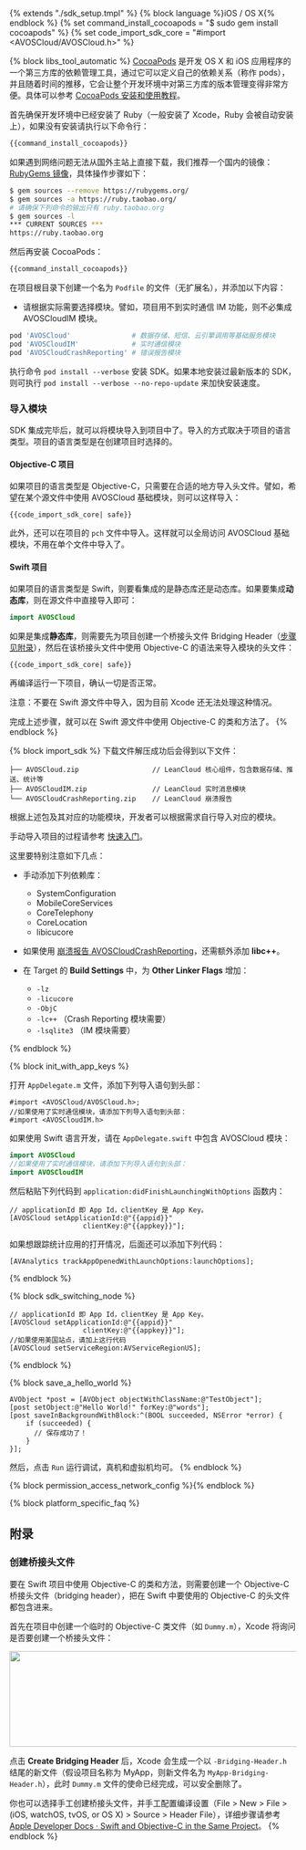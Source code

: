 {% extends "./sdk_setup.tmpl" %}
{% block language %}iOS / OS X{% endblock %} 
{% set command_install_cocoapods = "$ sudo gem install cocoapods" %}
{% set code_import_sdk_core = "#import <AVOSCloud/AVOSCloud.h>" %}

{% block libs_tool_automatic %}
[CocoaPods](http://www.cocoapods.org/) 是开发 OS X 和 iOS 应用程序的一个第三方库的依赖管理工具，通过它可以定义自己的依赖关系（称作 pods），并且随着时间的推移，它会让整个开发环境中对第三方库的版本管理变得非常方便。具体可以参考 [CocoaPods 安装和使用教程](http://code4app.com/article/cocoapods-install-usage)。

首先确保开发环境中已经安装了 Ruby（一般安装了 Xcode，Ruby 会被自动安装上），如果没有安装请执行以下命令行：

```sh
{{command_install_cocoapods}}
```

如果遇到网络问题无法从国外主站上直接下载，我们推荐一个国内的镜像：[RubyGems 镜像](http://ruby.taobao.org/)，具体操作步骤如下：

```sh
$ gem sources --remove https://rubygems.org/
$ gem sources -a https://ruby.taobao.org/
# 请确保下列命令的输出只有 ruby.taobao.org
$ gem sources -l
*** CURRENT SOURCES ***
https://ruby.taobao.org
```

然后再安装 CocoaPods：

```sh
{{command_install_cocoapods}}
```

在项目根目录下创建一个名为 `Podfile` 的文件（无扩展名），并添加以下内容：

- 请根据实际需要选择模块。譬如，项目用不到实时通信 IM 功能，则不必集成 AVOSCloudIM 模块。

```ruby
pod 'AVOSCloud'               # 数据存储、短信、云引擎调用等基础服务模块
pod 'AVOSCloudIM'             # 实时通信模块
pod 'AVOSCloudCrashReporting' # 错误报告模块
```

执行命令 `pod install --verbose` 安装 SDK。如果本地安装过最新版本的 SDK，则可执行 `pod install --verbose --no-repo-update` 来加快安装速度。

### 导入模块

SDK 集成完毕后，就可以将模块导入到项目中了。导入的方式取决于项目的语言类型。项目的语言类型是在创建项目时选择的。

#### Objective-C 项目

如果项目的语言类型是 Objective-C，只需要在合适的地方导入头文件。譬如，希望在某个源文件中使用 AVOSCloud 基础模块，则可以这样导入：

```objc
{{code_import_sdk_core| safe}}
```

此外，还可以在项目的 `pch` 文件中导入。这样就可以全局访问 AVOSCloud 基础模块，不用在单个文件中导入了。

#### Swift 项目

如果项目的语言类型是 Swift，则要看集成的是静态库还是动态库。如果要集成**动态库**，则在源文件中直接导入即可：

```swift
import AVOSCloud
```

如果是集成**静态库**，则需要先为项目创建一个桥接头文件 Bridging Header（[步骤见附录](#创建桥接头文件)），然后在该桥接头文件中使用 Objective-C 的语法来导入模块的头文件：

```objc
{{code_import_sdk_core| safe}}
```

再编译运行一下项目，确认一切是否正常。

<div class="callout callout-info">注意：不要在 Swift 源文件中导入，因为目前 Xcode 还无法处理这种情况。</div>

完成上述步骤，就可以在 Swift 源文件中使用 Objective-C 的类和方法了。
{% endblock %}

{% block import_sdk %}
下载文件解压成功后会得到以下文件：

```
├── AVOSCloud.zip                  // LeanCloud 核心组件，包含数据存储、推送、统计等
├── AVOSCloudIM.zip                // LeanCloud 实时消息模块                          
└── AVOSCloudCrashReporting.zip    // LeanCloud 崩溃报告
```
根据上述包及其对应的功能模块，开发者可以根据需求自行导入对应的模块。

手动导入项目的过程请参考 [快速入门](/start.html)。

这里要特别注意如下几点：

* 手动添加下列依赖库：
  * SystemConfiguration
  * MobileCoreServices
  * CoreTelephony
  * CoreLocation
  * libicucore

* 如果使用 [崩溃报告 AVOSCloudCrashReporting](./ios_crashreporting_guide.html)，还需额外添加 **libc++**。

* 在 Target 的 **Build Settings** 中，为 **Other Linker Flags** 增加：
  * `-lz`
  * `-licucore`
  * `-ObjC`
  * `-lc++` （Crash Reporting 模块需要）
  * `-lsqlite3` （IM 模块需要）

{% endblock %}

{% block init_with_app_keys %}

打开 `AppDelegate.m` 文件，添加下列导入语句到头部：

```
#import <AVOSCloud/AVOSCloud.h>;
//如果使用了实时通信模块，请添加下列导入语句到头部：
#import <AVOSCloudIM.h>
```

如果使用 Swift 语言开发，请在 `AppDelegate.swift` 中包含 AVOSCloud 模块：

```swift
import AVOSCloud
//如果使用了实时通信模块，请添加下列导入语句到头部：
import AVOSCloudIM
```

然后粘贴下列代码到 `application:didFinishLaunchingWithOptions` 函数内：

```objc
// applicationId 即 App Id，clientKey 是 App Key。
[AVOSCloud setApplicationId:@"{{appid}}"
                  clientKey:@"{{appkey}}"];
```

如果想跟踪统计应用的打开情况，后面还可以添加下列代码：

```objc
[AVAnalytics trackAppOpenedWithLaunchOptions:launchOptions];
```

{% endblock %}

{% block sdk_switching_node %}

```
// applicationId 即 App Id，clientKey 是 App Key。
[AVOSCloud setApplicationId:@"{{appid}}"
                  clientKey:@"{{appkey}}"];
//如果使用美国站点，请加上这行代码 
[AVOSCloud setServiceRegion:AVServiceRegionUS];
```
{% endblock %}

{% block save_a_hello_world %}

```
AVObject *post = [AVObject objectWithClassName:@"TestObject"];
[post setObject:@"Hello World!" forKey:@"words"];
[post saveInBackgroundWithBlock:^(BOOL succeeded, NSError *error) {
    if (succeeded) {
      // 保存成功了！
    }
}];
```

然后，点击 `Run` 运行调试，真机和虚拟机均可。
{% endblock %}

{% block permission_access_network_config %}{% endblock %}

{% block platform_specific_faq %}
## 附录

### 创建桥接头文件

要在 Swift 项目中使用 Objective-C 的类和方法，则需要创建一个 Objective-C 桥接头文件（bridging header），把在 Swift 中要使用的 Objective-C 的头文件都包含进来。

首先在项目中创建一个临时的 Objective-C 类文件（如 `Dummy.m`），Xcode 将询问是否要创建一个桥接头文件：

<img src="images/bridgingheader_2x.png" width="592" height="168">

点击 **Create Bridging Header** 后，Xcode 会生成一个以 `-Bridging-Header.h` 结尾的新文件（假设项目名称为 MyApp，则新文件名为 `MyApp-Bridging-Header.h`），此时 `Dummy.m` 文件的使命已经完成，可以安全删除了。

你也可以选择手工创建桥接头文件，并手工配置编译设置（File > New > File > (iOS, watchOS, tvOS, or OS X) > Source > Header File），详细步骤请参考 [Apple Developer Docs &middot; Swift and Objective-C in the Same Project](
https://developer.apple.com/library/ios/documentation/Swift/Conceptual/BuildingCocoaApps/MixandMatch.html#//apple_ref/doc/uid/TP40014216-CH10-ID122)。
{% endblock %}
